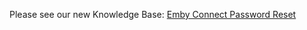 Please see our new Knowledge Base: [Emby Connect Password Reset](https://support.emby.media/support/solutions/articles/44001160356-emby-connect-password-reset)